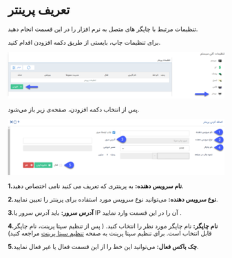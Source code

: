 # تعریف پرینتر

تنظیمات مرتبط با چاپگر های متصل به نرم افزار را در این قسمت انجام دهید.

برای تنظیمات چاپ، بایستی از طریق دکمه افزودن اقدام کنید.


![](tarifePRINTERaks2.png)

پس از انتخاب دکمه افزودن، صفحه‌ی زیر باز می‌شود. 
 
 
 ![](tarifePRINTERaks.png)
 

**1.نام سرویس دهنده:** به پرینتری که تعریف می کنید نامی اختصاص دهید.

**2.نوع سرویس دهنده:** می‌توانید نوع سرویس مورد استفاده  برای پرینتر را تعیین نمایید.

**3.آدرس سرور:** باید آدرس سرور یا  IP آن را در این قسمت وارد نمایید .

**4.نام چاپگر:** نام چاپگر مورد نظر را انتخاب کنید. ( پس از تنظیم سپتا پرینت، نام چاپگر قابل انتخاب است. برای تنظیم سپتا پرینت به صفحه [تنظیم سپتا پرینت]( https://github.com/1stco/PayamGostarDocs/blob/master/help2.5.4/Settings/General-settings/printer/printer.md) مراجعه کنید)

**5.چک باکس فعال:** می‌توانید این خط را از این قسمت فعال یا غیر فعال نمایید.


